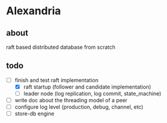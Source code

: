# Alexandria

## about

raft based distributed database from scratch

## todo

- [ ] finish and test raft implementation
    - [x] raft startup (follower and candidate implementation)
    - [ ] leader node (log replication, log commit, state_machine)
- [ ] write doc about the threading model of a peer
- [ ] configure log level (production, debug, channel, etc)
- [ ] store-db engine
